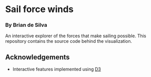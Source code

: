 # Sail force winds
### By Brian de Silva

An interactive explorer of the forces that make sailing possible. This repository contains the source code behind the visualization.

## Acknowledgements
* Interactive features implemented using [D3](https://d3js.org/)
